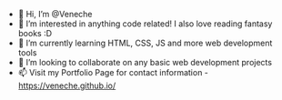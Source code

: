 - 👋 Hi, I’m @Veneche
- 👀 I’m interested in anything code related! I also love reading fantasy books :D 
- 🌱 I’m currently learning HTML, CSS, JS and more web development tools
- 💞️ I’m looking to collaborate on any basic web development projects
- 📫 Visit my Portfolio Page for contact information - https://veneche.github.io/

<!---
Veneche/Veneche is a ✨ special ✨ repository because its `README.md` (this file) appears on your GitHub profile.
You can click the Preview link to take a look at your changes.
--->
